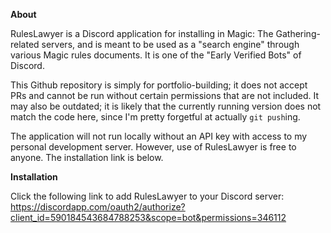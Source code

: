 **About**

RulesLawyer is a Discord application for installing in Magic: The Gathering-related servers, and is meant to be used as a "search engine" through various Magic rules documents. It is one of the "Early Verified Bots" of Discord.

This Github repository is simply for portfolio-building; it does not accept PRs and cannot be run without certain permissions that are not included. It may also be outdated; it is likely that the currently running version does not match the code here, since I'm pretty forgetful at actually `git push`ing.

The application will not run locally without an API key with access to my personal development server. However, use of RulesLawyer is free to anyone. The installation link is below.

**Installation**

Click the following link to add RulesLawyer to your Discord server: https://discordapp.com/oauth2/authorize?client_id=590184543684788253&scope=bot&permissions=346112